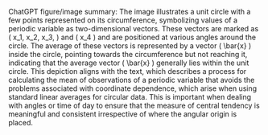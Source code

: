 ChatGPT figure/image summary: The image illustrates a unit circle with a few points represented on its circumference, symbolizing values of a periodic variable as two-dimensional vectors. These vectors are marked as \( x_1, x_2, x_3, \) and \( x_4 \) and are positioned at various angles around the circle. The average of these vectors is represented by a vector \( \bar{x} \) inside the circle, pointing towards the circumference but not reaching it, indicating that the average vector \( \bar{x} \) generally lies within the unit circle. This depiction aligns with the text, which describes a process for calculating the mean of observations of a periodic variable that avoids the problems associated with coordinate dependence, which arise when using standard linear averages for circular data. This is important when dealing with angles or time of day to ensure that the measure of central tendency is meaningful and consistent irrespective of where the angular origin is placed.